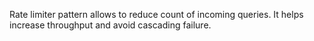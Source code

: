 Rate limiter pattern allows to reduce count of incoming queries.
It helps increase throughput and avoid cascading failure.
